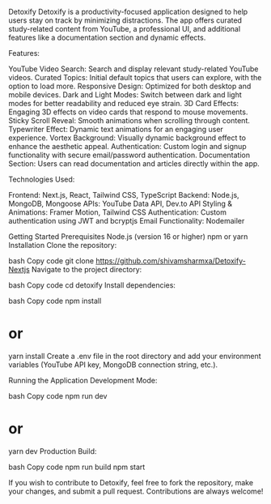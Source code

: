 Detoxify
Detoxify is a productivity-focused application designed to help users stay on track by minimizing distractions. The app offers curated study-related content from YouTube, a professional UI, and additional features like a documentation section and dynamic effects.

Features:

YouTube Video Search: Search and display relevant study-related YouTube videos.
Curated Topics: Initial default topics that users can explore, with the option to load more.
Responsive Design: Optimized for both desktop and mobile devices.
Dark and Light Modes: Switch between dark and light modes for better readability and reduced eye strain.
3D Card Effects: Engaging 3D effects on video cards that respond to mouse movements.
Sticky Scroll Reveal: Smooth animations when scrolling through content.
Typewriter Effect: Dynamic text animations for an engaging user experience.
Vortex Background: Visually dynamic background effect to enhance the aesthetic appeal.
Authentication: Custom login and signup functionality with secure email/password authentication.
Documentation Section: Users can read documentation and articles directly within the app.


Technologies Used:

Frontend: Next.js, React, Tailwind CSS, TypeScript
Backend: Node.js, MongoDB, Mongoose
APIs: YouTube Data API, Dev.to API
Styling & Animations: Framer Motion, Tailwind CSS
Authentication: Custom authentication using JWT and bcryptjs
Email Functionality: Nodemailer

Getting Started
Prerequisites
Node.js (version 16 or higher)
npm or yarn
Installation
Clone the repository:

bash
Copy code
git clone https://github.com/shivamsharmxa/Detoxify-Nextjs
Navigate to the project directory:

bash
Copy code
cd detoxify
Install dependencies:

bash
Copy code
npm install
# or
yarn install
Create a .env file in the root directory and add your environment variables (YouTube API key, MongoDB connection string, etc.).

Running the Application
Development Mode:

bash
Copy code
npm run dev
# or
yarn dev
Production Build:

bash
Copy code
npm run build
npm start



If you wish to contribute to Detoxify, feel free to fork the repository, make your changes, and submit a pull request. Contributions are always welcome!

